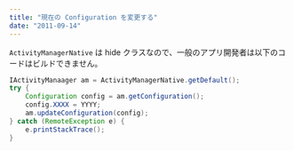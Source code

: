 ```yaml
---
title: "現在の Configuration を変更する"
date: "2011-09-14"
---
```


`ActivityManagerNative` は hide クラスなので、一般のアプリ開発者は以下のコードはビルドできません。

```java
IActivityManaager am = ActivityManagerNative.getDefault();
try {
    Configuration config = am.getConfiguration();
    config.XXXX = YYYY;
    am.updateConfiguration(config);
} catch (RemoteException e) {
    e.printStackTrace();
}
```

